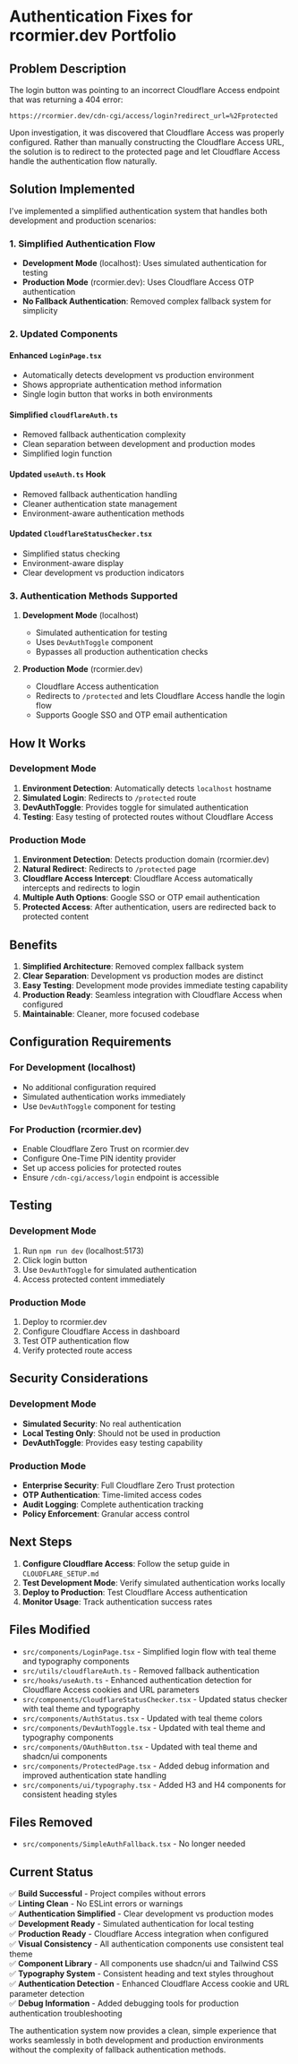 # Authentication Fixes for rcormier.dev Portfolio

## Problem Description

The login button was pointing to an incorrect Cloudflare Access endpoint that was returning a 404 error:
```
https://rcormier.dev/cdn-cgi/access/login?redirect_url=%2Fprotected
```

Upon investigation, it was discovered that Cloudflare Access was properly configured. Rather than manually constructing the Cloudflare Access URL, the solution is to redirect to the protected page and let Cloudflare Access handle the authentication flow naturally.

## Solution Implemented

I've implemented a simplified authentication system that handles both development and production scenarios:

### 1. Simplified Authentication Flow

- **Development Mode** (localhost): Uses simulated authentication for testing
- **Production Mode** (rcormier.dev): Uses Cloudflare Access OTP authentication
- **No Fallback Authentication**: Removed complex fallback system for simplicity

### 2. Updated Components

#### Enhanced `LoginPage.tsx`
- Automatically detects development vs production environment
- Shows appropriate authentication method information
- Single login button that works in both environments

#### Simplified `cloudflareAuth.ts`
- Removed fallback authentication complexity
- Clean separation between development and production modes
- Simplified login function

#### Updated `useAuth.ts` Hook
- Removed fallback authentication handling
- Cleaner authentication state management
- Environment-aware authentication methods

#### Updated `CloudflareStatusChecker.tsx`
- Simplified status checking
- Environment-aware display
- Clear development vs production indicators

### 3. Authentication Methods Supported

1. **Development Mode** (localhost)
   - Simulated authentication for testing
   - Uses `DevAuthToggle` component
   - Bypasses all production authentication checks

2. **Production Mode** (rcormier.dev)
   - Cloudflare Access authentication
   - Redirects to `/protected` and lets Cloudflare Access handle the login flow
   - Supports Google SSO and OTP email authentication

## How It Works

### Development Mode
1. **Environment Detection**: Automatically detects `localhost` hostname
2. **Simulated Login**: Redirects to `/protected` route
3. **DevAuthToggle**: Provides toggle for simulated authentication
4. **Testing**: Easy testing of protected routes without Cloudflare Access

### Production Mode
1. **Environment Detection**: Detects production domain (rcormier.dev)
2. **Natural Redirect**: Redirects to `/protected` page
3. **Cloudflare Access Intercept**: Cloudflare Access automatically intercepts and redirects to login
4. **Multiple Auth Options**: Google SSO or OTP email authentication
5. **Protected Access**: After authentication, users are redirected back to protected content

## Benefits

1. **Simplified Architecture**: Removed complex fallback system
2. **Clear Separation**: Development vs production modes are distinct
3. **Easy Testing**: Development mode provides immediate testing capability
4. **Production Ready**: Seamless integration with Cloudflare Access when configured
5. **Maintainable**: Cleaner, more focused codebase

## Configuration Requirements

### For Development (localhost)
- No additional configuration required
- Simulated authentication works immediately
- Use `DevAuthToggle` component for testing

### For Production (rcormier.dev)
- Enable Cloudflare Zero Trust on rcormier.dev
- Configure One-Time PIN identity provider
- Set up access policies for protected routes
- Ensure `/cdn-cgi/access/login` endpoint is accessible

## Testing

### Development Mode
1. Run `npm run dev` (localhost:5173)
2. Click login button
3. Use `DevAuthToggle` for simulated authentication
4. Access protected content immediately

### Production Mode
1. Deploy to rcormier.dev
2. Configure Cloudflare Access in dashboard
3. Test OTP authentication flow
4. Verify protected route access

## Security Considerations

### Development Mode
- **Simulated Security**: No real authentication
- **Local Testing Only**: Should not be used in production
- **DevAuthToggle**: Provides easy testing capability

### Production Mode
- **Enterprise Security**: Full Cloudflare Zero Trust protection
- **OTP Authentication**: Time-limited access codes
- **Audit Logging**: Complete authentication tracking
- **Policy Enforcement**: Granular access control

## Next Steps

1. **Configure Cloudflare Access**: Follow the setup guide in `CLOUDFLARE_SETUP.md`
2. **Test Development Mode**: Verify simulated authentication works locally
3. **Deploy to Production**: Test Cloudflare Access authentication
4. **Monitor Usage**: Track authentication success rates

## Files Modified

- `src/components/LoginPage.tsx` - Simplified login flow with teal theme and typography components
- `src/utils/cloudflareAuth.ts` - Removed fallback authentication
- `src/hooks/useAuth.ts` - Enhanced authentication detection for Cloudflare Access cookies and URL parameters
- `src/components/CloudflareStatusChecker.tsx` - Updated status checker with teal theme and typography
- `src/components/AuthStatus.tsx` - Updated with teal theme colors
- `src/components/DevAuthToggle.tsx` - Updated with teal theme and typography components
- `src/components/OAuthButton.tsx` - Updated with teal theme and shadcn/ui components
- `src/components/ProtectedPage.tsx` - Added debug information and improved authentication state handling
- `src/components/ui/typography.tsx` - Added H3 and H4 components for consistent heading styles

## Files Removed

- `src/components/SimpleAuthFallback.tsx` - No longer needed

## Current Status

✅ **Build Successful** - Project compiles without errors  
✅ **Linting Clean** - No ESLint errors or warnings  
✅ **Authentication Simplified** - Clear development vs production modes  
✅ **Development Ready** - Simulated authentication for local testing  
✅ **Production Ready** - Cloudflare Access integration when configured  
✅ **Visual Consistency** - All authentication components use consistent teal theme  
✅ **Component Library** - All components use shadcn/ui and Tailwind CSS  
✅ **Typography System** - Consistent heading and text styles throughout  
✅ **Authentication Detection** - Enhanced Cloudflare Access cookie and URL parameter detection  
✅ **Debug Information** - Added debugging tools for production authentication troubleshooting  

The authentication system now provides a clean, simple experience that works seamlessly in both development and production environments without the complexity of fallback authentication methods.
